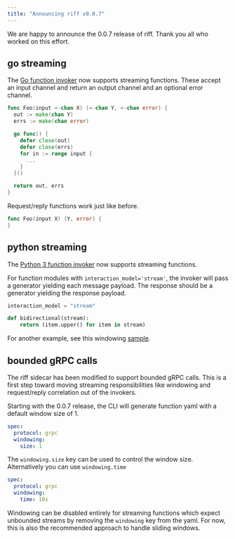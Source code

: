 ```yaml
---
title: "Announcing riff v0.0.7"
---
```


We are happy to announce the 0.0.7 release of riff. Thank you all who worked on this effort.


## go streaming

The [Go function invoker](https://github.com/projectriff/go-function-invoker) now supports streaming functions.
These accept an input channel and return an output channel and an optional error channel.

```go
func Foo(input <-chan X) (<-chan Y, <-chan error) {
  out := make(chan Y)
  errs := make(chan error)

  go func() {
    defer close(out)
    defer close(errs)
    for in := range input {
      ...
    }
  }()

  return out, errs
}
```

Request/reply functions work just like before.

```go
func Foo(input X) (Y, error) {
}
```

## python streaming

The [Python 3 function invoker](https://github.com/projectriff/python3-function-invoker) now supports streaming functions.

For function modules with `interaction_model='stream'`, the invoker will pass a generator yielding each message payload.
The response should be a generator yielding the response payload.

```python
interaction_model = "stream"

def bidirectional(stream):
    return (item.upper() for item in stream)
```

For another example, see this windowing [sample](https://github.com/projectriff/python3-function-invoker/blob/master/samples/windows/windows.py).


## bounded gRPC calls 

The riff sidecar has been modified to support bounded gRPC calls. This is a first step toward moving streaming responsibilities like windowing and request/reply correlation out of the invokers. 

Starting with the 0.0.7 release, the CLI will generate function yaml with a default window size of 1.
```yaml
spec:
  protocol: grpc
  windowing:
    size: 1
```   

The `windowing.size` key can be used to control the window size. Alternatively you can use `windowing.time`
```yaml
spec:
  protocol: grpc
  windowing:
    time: 10s
```
Windowing can be disabled entirely for streaming functions which expect unbounded streams by removing the  `windowing` key from the yaml. For now, this is also the recommended approach to handle sliding windows.

